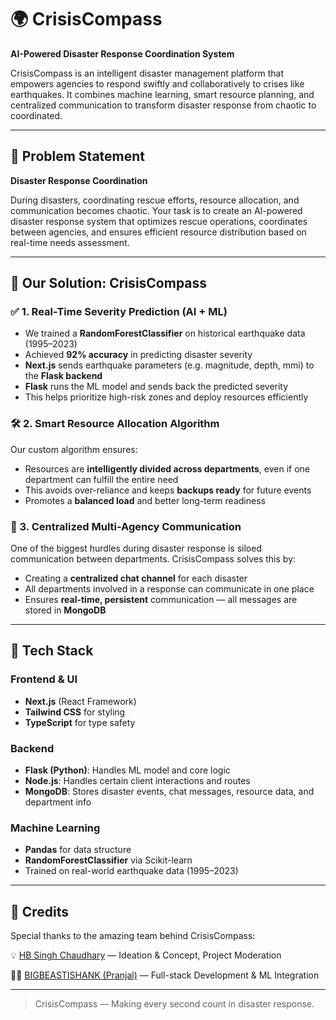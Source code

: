 # 🌍 CrisisCompass
 
**AI-Powered Disaster Response Coordination System**
 
CrisisCompass is an intelligent disaster management platform that empowers agencies to respond swiftly and collaboratively to crises like earthquakes. It combines machine learning, smart resource planning, and centralized communication to transform disaster response from chaotic to coordinated.

 
---
 
## 🚨 Problem Statement
 
**Disaster Response Coordination**  
 
During disasters, coordinating rescue efforts, resource allocation, and communication becomes chaotic. Your task is to create an AI-powered disaster response system that optimizes rescue operations, coordinates between agencies, and ensures efficient resource distribution based on real-time needs assessment.
 
---
 
## 🧠 Our Solution: CrisisCompass
 
### ✅ 1. Real-Time Severity Prediction (AI + ML)
 
- We trained a **RandomForestClassifier** on historical earthquake data (1995–2023)
- Achieved **92% accuracy** in predicting disaster severity
- **Next.js** sends earthquake parameters (e.g. magnitude, depth, mmi) to the **Flask backend**
- **Flask** runs the ML model and sends back the predicted severity
- This helps prioritize high-risk zones and deploy resources efficiently
 
### 🛠️ 2. Smart Resource Allocation Algorithm
 
Our custom algorithm ensures:
- Resources are **intelligently divided across departments**, even if one department can fulfill the entire need
- This avoids over-reliance and keeps **backups ready** for future events
- Promotes a **balanced load** and better long-term readiness
 
### 💬 3. Centralized Multi-Agency Communication
 
One of the biggest hurdles during disaster response is siloed communication between departments. CrisisCompass solves this by:
 
- Creating a **centralized chat channel** for each disaster
- All departments involved in a response can communicate in one place
- Ensures **real-time, persistent** communication — all messages are stored in **MongoDB**
 
---
 
## 🧱 Tech Stack
 
### Frontend & UI
- **Next.js** (React Framework)
- **Tailwind CSS** for styling
- **TypeScript** for type safety
 
### Backend
- **Flask (Python)**: Handles ML model and core logic
- **Node.js**: Handles certain client interactions and routes
- **MongoDB**: Stores disaster events, chat messages, resource data, and department info
 
### Machine Learning
- **Pandas** for data structure
- **RandomForestClassifier** via Scikit-learn
- Trained on real-world earthquake data (1995–2023)
 
---
 
## 👥 Credits
Special thanks to the amazing team behind CrisisCompass:
 
💡 [HB Singh Chaudhary](https://github.com/M4YH3M-DEV/) — Ideation & Concept, Project Moderation
 
👨‍💻 [BIGBEASTISHANK (Pranjal)](https://bigbeastishank.com/) — Full-stack Development & ML Integration

---
 
> CrisisCompass — Making every second count in disaster response.
